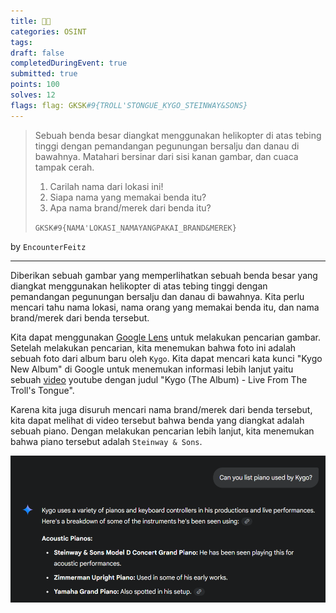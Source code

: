 ```yaml
---
title: 🎹🎶
categories: OSINT
tags: 
draft: false
completedDuringEvent: true
submitted: true
points: 100
solves: 12
flags: flag: GKSK#9{TROLL'STONGUE_KYGO_STEINWAY&SONS}
---
```

> Sebuah benda besar diangkat menggunakan helikopter di atas tebing tinggi dengan pemandangan pegunungan bersalju dan danau di bawahnya. Matahari bersinar dari sisi kanan gambar, dan cuaca tampak cerah.
>
> 1. Carilah nama dari lokasi ini!
> 2. Siapa nama yang memakai benda itu?
> 3. Apa nama brand/merek dari benda itu?
>
> `GKSK#9{NAMA'LOKASI_NAMAYANGPAKAI_BRAND&MEREK}`

by `EncounterFeitz`

---

Diberikan sebuah gambar yang memperlihatkan sebuah benda besar yang diangkat menggunakan helikopter di atas tebing tinggi dengan pemandangan pegunungan bersalju dan danau di bawahnya. Kita perlu mencari tahu nama lokasi, nama orang yang memakai benda itu, dan nama brand/merek dari benda tersebut.

Kita dapat menggunakan [Google Lens](https://lens.google/) untuk melakukan pencarian gambar. Setelah melakukan pencarian, kita menemukan bahwa foto ini adalah sebuah foto dari album baru oleh `Kygo`. Kita dapat mencari kata kunci "Kygo New Album" di Google untuk menemukan informasi lebih lanjut yaitu sebuah [video](https://www.youtube.com/watch?v=tUNbhYcY9Ik) youtube dengan judul "Kygo (The Album) - Live From The Troll's Tongue".

Karena kita juga disuruh mencari nama brand/merek dari benda tersebut, kita dapat melihat di video tersebut bahwa benda yang diangkat adalah sebuah piano. Dengan melakukan pencarian lebih lanjut, kita menemukan bahwa piano tersebut adalah `Steinway & Sons`.

![alt text](image.png)
